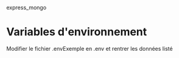 express_mongo

# Variables d'environnement
Modifier le fichier .envExemple en .env et rentrer les données listé

